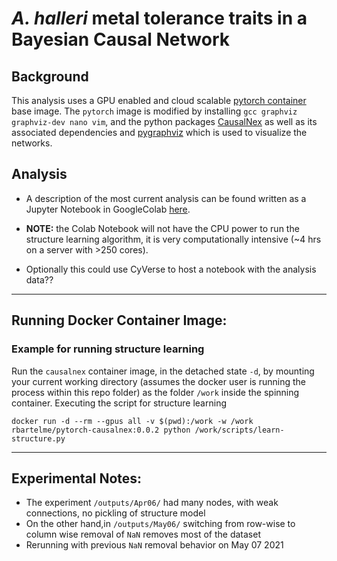 # *A. halleri* metal tolerance traits in a Bayesian Causal Network

## Background
This analysis uses a GPU enabled and cloud scalable [pytorch container](https://hub.docker.com/layers/pytorch/pytorch/1.7.1-cuda11.0-cudnn8-runtime/images/sha256-db6086be92f439b918c96dc002f4cf40239e247f0b1b6c32e3fb36de70032bf9?context=explore) base image. The `pytorch` image is modified by installing `gcc graphviz graphviz-dev nano vim`, and the python packages [CausalNex](https://causalnex.readthedocs.io/) as well as its associated dependencies and [pygraphviz](https://pygraphviz.github.io/) which is used to visualize the networks.

## Analysis

* A description of the most current analysis can be found written as a Jupyter Notebook in GoogleColab <a href="https://colab.research.google.com/drive/1d20Y10vlsGxlDij7_6DbVazD_FA3XJd0?usp=sharing" target="_blank">here</a>. 
 
* **NOTE:** the Colab Notebook will not have the CPU power to run the structure learning algorithm, it is very computationally intensive (~4 hrs on a server with >250 cores).

* Optionally this could use CyVerse to host a notebook with the analysis data??

---

## Running Docker Container Image:

### Example for running structure learning
Run the `causalnex` container image, in the detached state `-d`, by  mounting your current working directory (assumes the docker user is running the process within this repo folder) as the folder `/work` inside the spinning container. Executing the script for structure learning 

`docker run -d --rm --gpus all -v $(pwd):/work -w /work rbartelme/pytorch-causalnex:0.0.2 python /work/scripts/learn-structure.py`


---

## Experimental Notes:

* The experiment `/outputs/Apr06/` had many nodes, with weak connections, no pickling of structure model
* On the other hand,in `/outputs/May06/` switching from row-wise to column wise removal of `NaN` removes most of the dataset
* Rerunning with previous `NaN` removal behavior on May 07 2021
